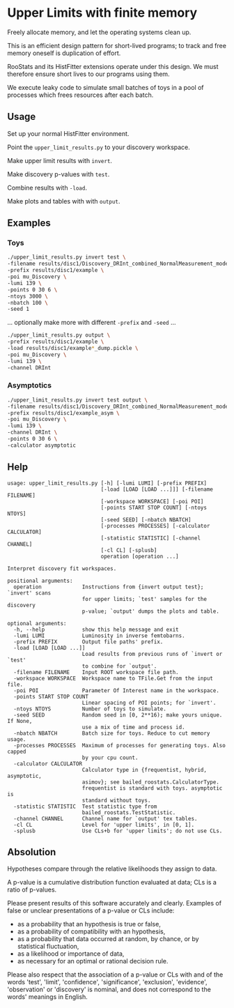 # Upper Limits with finite memory

Freely allocate memory, and let the operating systems clean up.

This is an efficient design pattern for short-lived programs;
to track and free memory oneself is duplication of effort.

RooStats and its HistFitter extensions operate under this design.
We must therefore ensure short lives to our programs using them.

We execute leaky code to simulate small batches of toys in a
pool of processes which frees resources after each batch.


## Usage

Set up your normal HistFitter environment.

Point the `upper_limit_results.py` to your discovery workspace.

Make upper limit results with `invert`.

Make discovery p-values with `test`.

Combine results with `-load`.

Make plots and tables with with `output`.


## Examples

### Toys
```bash
./upper_limit_results.py invert test \
-filename results/disc1/Discovery_DRInt_combined_NormalMeasurement_model.root \
-prefix results/disc1/example \
-poi mu_Discovery \
-lumi 139 \
-points 0 30 6 \
-ntoys 3000 \
-nbatch 100 \
-seed 1
```

... optionally make more with different `-prefix` and `-seed` ...

```bash
./upper_limit_results.py output \
-prefix results/disc1/example \
-load results/disc1/example*_dump.pickle \
-poi mu_Discovery \
-lumi 139 \
-channel DRInt
```

### Asymptotics
```bash
./upper_limit_results.py invert test output \
-filename results/disc1/Discovery_DRInt_combined_NormalMeasurement_model.root \
-prefix results/disc1/example_asym \
-poi mu_Discovery \
-lumi 139 \
-channel DRInt \
-points 0 30 6 \
-calculator asymptotic
```


## Help
```
usage: upper_limit_results.py [-h] [-lumi LUMI] [-prefix PREFIX]
                              [-load [LOAD [LOAD ...]]] [-filename FILENAME]
                              [-workspace WORKSPACE] [-poi POI]
                              [-points START STOP COUNT] [-ntoys NTOYS]
                              [-seed SEED] [-nbatch NBATCH]
                              [-processes PROCESSES] [-calculator CALCULATOR]
                              [-statistic STATISTIC] [-channel CHANNEL]
                              [-cl CL] [-splusb]
                              operation [operation ...]

Interpret discovery fit workspaces.

positional arguments:
  operation             Instructions from {invert output test}; `invert' scans
                        for upper limits; `test' samples for the discovery
                        p-value; `output' dumps the plots and table.

optional arguments:
  -h, --help            show this help message and exit
  -lumi LUMI            Luminosity in inverse femtobarns.
  -prefix PREFIX        Output file paths' prefix.
  -load [LOAD [LOAD ...]]
                        Load results from previous runs of `invert or `test'
                        to combine for `output'.
  -filename FILENAME    Input ROOT workspace file path.
  -workspace WORKSPACE  Workspace name to TFile.Get from the input file.
  -poi POI              Parameter Of Interest name in the workspace.
  -points START STOP COUNT
                        Linear spacing of POI points; for `invert'.
  -ntoys NTOYS          Number of toys to simulate.
  -seed SEED            Random seed in [0, 2**16); make yours unique. If None,
                        use a mix of time and process id.
  -nbatch NBATCH        Batch size for toys. Reduce to cut memory usage.
  -processes PROCESSES  Maximum of processes for generating toys. Also capped
                        by your cpu count.
  -calculator CALCULATOR
                        Calculator type in {frequentist, hybrid, asymptotic,
                        asimov}; see bailed_roostats.CalculatorType.
                        frequentist is standard with toys. asymptotic is
                        standard without toys.
  -statistic STATISTIC  Test statistic type from
                        bailed_roostats.TestStatistic.
  -channel CHANNEL      Channel name for `output' tex tables.
  -cl CL                Level for 'upper limits', in [0, 1].
  -splusb               Use CLs+b for 'upper limits'; do not use CLs.
```


## Absolution

Hypotheses compare through the relative likelihoods they assign to data.

A p-value is a cumulative distribution function evaluated at data; CLs is a
ratio of p-values.

Please present results of this software accurately and clearly.
Examples of false or unclear presentations of a p-value or CLs include:

 - as a probability that an hypothesis is true or false,
 - as a probability of compatibility with an hypothesis,
 - as a probability that data occurred at random, by chance, or by
   statistical fluctuation,
 - as a likelihood or importance of data,
 - as necessary for an optimal or rational decision rule.

Please also respect that the association of a p-value or CLs with and of the
words 'test', 'limit', 'confidence', 'significance', 'exclusion', 'evidence',
'observation' or 'discovery' is nominal, and does not correspond to the words'
meanings in English.
